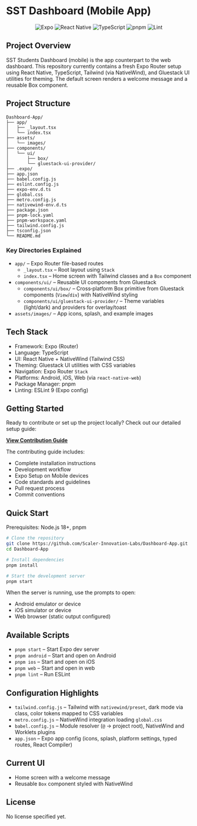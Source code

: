 # SST Dashboard (Mobile App)

<div align="center">

<img alt="Expo" src="https://img.shields.io/badge/Expo-SDK_54-000?logo=expo&logoColor=white" />
<img alt="React Native" src="https://img.shields.io/badge/React%20Native-0.81-61dafb?logo=react" />
<img alt="TypeScript" src="https://img.shields.io/badge/TypeScript-5.x-3178c6?logo=typescript&logoColor=white" />
<img alt="pnpm" src="https://img.shields.io/badge/pnpm-managed-orange?logo=pnpm" />
<img alt="Lint" src="https://img.shields.io/badge/ESLint-9-blue?logo=eslint" />

</div>

## Project Overview

SST Students Dashboard (mobile) is the app counterpart to the web dashboard. This repository currently contains a fresh Expo Router setup using React Native, TypeScript, Tailwind (via NativeWind), and Gluestack UI utilities for theming. The default screen renders a welcome message and a reusable Box component.

## Project Structure

```
Dashboard-App/
├── app/
│   ├── _layout.tsx
│   └── index.tsx
├── assets/
│   └── images/
├── components/
│   └── ui/
│       ├── box/
│       └── gluestack-ui-provider/
├── .expo/
├── app.json
├── babel.config.js
├── eslint.config.js
├── expo-env.d.ts
├── global.css
├── metro.config.js
├── nativewind-env.d.ts
├── package.json
├── pnpm-lock.yaml
├── pnpm-workspace.yaml
├── tailwind.config.js
├── tsconfig.json
└── README.md
```

### Key Directories Explained

- `app/` – Expo Router file-based routes
  - `_layout.tsx` – Root layout using `Stack`
  - `index.tsx` – Home screen with Tailwind classes and a `Box` component
- `components/ui/` – Reusable UI components from Gluestack
  - `components/ui/box/` – Cross‑platform Box primitive from Gluestack components (`View`/`div`) with NativeWind styling
  - `components/ui/gluestack-ui-provider/` – Theme variables (light/dark) and providers for overlay/toast
- `assets/images/` – App icons, splash, and example images

## Tech Stack

- Framework: Expo (Router)
- Language: TypeScript
- UI: React Native + NativeWind (Tailwind CSS)
- Theming: Gluestack UI utilities with CSS variables
- Navigation: Expo Router `Stack`
- Platforms: Android, iOS, Web (via `react-native-web`)
- Package Manager: pnpm
- Linting: ESLint 9 (Expo config)

## Getting Started

Ready to contribute or set up the project locally? Check out our detailed setup guide:

**[View Contribution Guide](./CONTRIBUTING.md)**

The contributing guide includes:

- Complete installation instructions
- Development workflow
- Expo Setup on Mobile devices
- Code standards and guidelines
- Pull request process
- Commit conventions

## Quick Start

Prerequisites: Node.js 18+, pnpm

```bash
# Clone the repository
git clone https://github.com/Scaler-Innovation-Labs/Dashboard-App.git
cd Dashboard-App

# Install dependencies
pnpm install

# Start the development server
pnpm start
```

When the server is running, use the prompts to open:

- Android emulator or device
- iOS simulator or device
- Web browser (static output configured)

## Available Scripts

- `pnpm start` – Start Expo dev server
- `pnpm android` – Start and open on Android
- `pnpm ios` – Start and open on iOS
- `pnpm web` – Start and open in web
- `pnpm lint` – Run ESLint

## Configuration Highlights

- `tailwind.config.js` – Tailwind with `nativewind/preset`, dark mode via class, color tokens mapped to CSS variables
- `metro.config.js` – NativeWind integration loading `global.css`
- `babel.config.js` – Module resolver (`@` → project root), NativeWind and Worklets plugins
- `app.json` – Expo app config (icons, splash, platform settings, typed routes, React Compiler)

## Current UI

- Home screen with a welcome message
- Reusable `Box` component styled with NativeWind

## License

No license specified yet.

